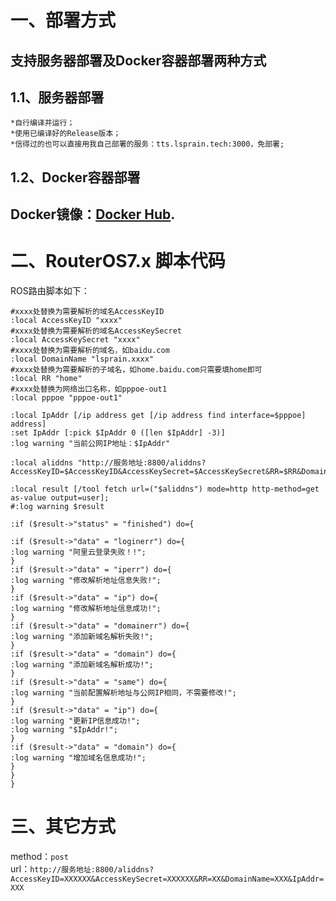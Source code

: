 # 一、部署方式
支持服务器部署及Docker容器部署两种方式
---
## 1.1、服务器部署
    *自行编译并运行；   
    *使用已编译好的Release版本；  
    *信得过的也可以直接用我自己部署的服务：tts.lsprain.tech:3000，免部署;
## 1.2、Docker容器部署
Docker镜像：[Docker Hub](https://hub.docker.com/r/lsprain/aliddns).  
---
# 二、RouterOS7.x 脚本代码
ROS路由脚本如下：  
```
#xxxx处替换为需要解析的域名AccessKeyID  
:local AccessKeyID "xxxx"  
#xxxx处替换为需要解析的域名AccessKeySecret  
:local AccessKeySecret "xxxx"   
#xxxx处替换为需要解析的域名，如baidu.com  
:local DomainName "lsprain.xxxx"  
#xxxx处替换为需要解析的子域名，如home.baidu.com只需要填home即可   
:local RR "home"   
#xxxx处替换为网络出口名称，如pppoe-out1  
:local pppoe "pppoe-out1"   

:local IpAddr [/ip address get [/ip address find interface=$pppoe] address]  
:set IpAddr [:pick $IpAddr 0 ([len $IpAddr] -3)]  
:log warning "当前公网IP地址：$IpAddr"  

:local aliddns "http://服务地址:8800/aliddns?AccessKeyID=$AccessKeyID&AccessKeySecret=$AccessKeySecret&RR=$RR&DomainName=$DomainName&IpAddr=$IpAddr"  

:local result [/tool fetch url=("$aliddns") mode=http http-method=get as-value output=user];  
#:log warning $result  

:if ($result->"status" = "finished") do={  

:if ($result->"data" = "loginerr") do={  
:log warning "阿里云登录失败！!";  
}  
:if ($result->"data" = "iperr") do={  
:log warning "修改解析地址信息失败!";  
}  
:if ($result->"data" = "ip") do={  
:log warning "修改解析地址信息成功!";  
}  
:if ($result->"data" = "domainerr") do={  
:log warning "添加新域名解析失败!";  
}  
:if ($result->"data" = "domain") do={  
:log warning "添加新域名解析成功!";  
}  
:if ($result->"data" = "same") do={  
:log warning "当前配置解析地址与公网IP相同，不需要修改!";  
}  
:if ($result->"data" = "ip") do={  
:log warning "更新IP信息成功!";  
:log warning "$IpAddr!";  
}  
:if ($result->"data" = "domain") do={  
:log warning "增加域名信息成功!";  
}  
}  
}  
```
# 三、其它方式
method：```post```   
url：```http://服务地址:8800/aliddns?AccessKeyID=XXXXXX&AccessKeySecret=XXXXXX&RR=XX&DomainName=XXX&IpAddr=XXX```

